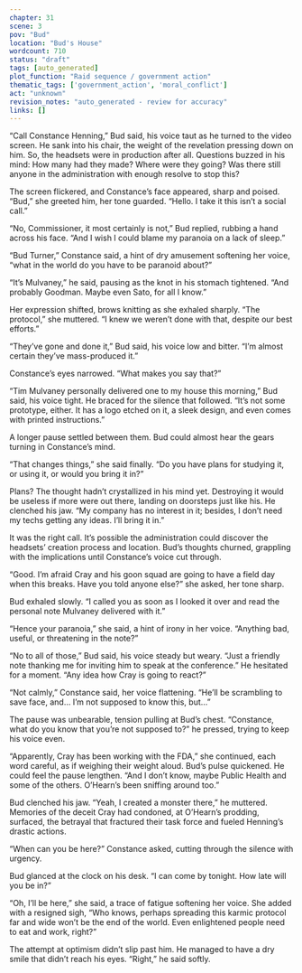 ```yaml
---
chapter: 31
scene: 3
pov: "Bud"
location: "Bud's House"
wordcount: 710
status: "draft"
tags: [auto_generated]
plot_function: "Raid sequence / government action"
thematic_tags: ['government_action', 'moral_conflict']
act: "unknown"
revision_notes: "auto_generated - review for accuracy"
links: []
---
```


“Call Constance Henning,” Bud said, his voice taut as he turned to the video screen. He sank into his chair, the weight of the revelation pressing down on him. So, the headsets were in production after all. Questions buzzed in his mind: How many had they made? Where were they going? Was there still anyone in the administration with enough resolve to stop this? 

The screen flickered, and Constance’s face appeared, sharp and poised. “Bud,” she greeted him, her tone guarded. “Hello. I take it this isn’t a social call.” 

“No, Commissioner, it most certainly is not,” Bud replied, rubbing a hand across his face. “And I wish I could blame my paranoia on a lack of sleep.” 

“Bud Turner,” Constance said, a hint of dry amusement softening her voice, “what in the world do you have to be paranoid about?” 

“It’s Mulvaney,” he said, pausing as the knot in his stomach tightened. “And probably Goodman. Maybe even Sato, for all I know.” 

Her expression shifted, brows knitting as she exhaled sharply. “The protocol,” she muttered. “I knew we weren’t done with that, despite our best efforts.” 

“They’ve gone and done it,” Bud said, his voice low and bitter. “I’m almost certain they’ve mass-produced it.” 

Constance’s eyes narrowed. “What makes you say that?” 

“Tim Mulvaney personally delivered one to my house this morning,” Bud said, his voice tight. He braced for the silence that followed. “It’s not some prototype, either. It has a logo etched on it, a sleek design, and even comes with printed instructions.” 

A longer pause settled between them. Bud could almost hear the gears turning in Constance’s mind. 

“That changes things,” she said finally. “Do you have plans for studying it, or using it, or would you bring it in?” 

Plans? The thought hadn’t crystallized in his mind yet. Destroying it would be useless if more were out there, landing on doorsteps just like his. He clenched his jaw. “My company has no interest in it; besides, I don’t need my techs getting any ideas. I’ll bring it in.” 

It was the right call. It’s possible the administration could discover the headsets’ creation process and location. Bud’s thoughts churned, grappling with the implications until Constance’s voice cut through. 

“Good. I’m afraid Cray and his goon squad are going to have a field day when this breaks. Have you told anyone else?” she asked, her tone sharp. 

Bud exhaled slowly. “I called you as soon as I looked it over and read the personal note Mulvaney delivered with it.” 

“Hence your paranoia,” she said, a hint of irony in her voice. “Anything bad, useful, or threatening in the note?” 

“No to all of those,” Bud said, his voice steady but weary. “Just a friendly note thanking me for inviting him to speak at the conference.” He hesitated for a moment. “Any idea how Cray is going to react?” 

“Not calmly,” Constance said, her voice flattening. “He’ll be scrambling to save face, and… I’m not supposed to know this, but…” 

The pause was unbearable, tension pulling at Bud’s chest. “Constance, what do you know that you’re not supposed to?” he pressed, trying to keep his voice even. 

“Apparently, Cray has been working with the FDA,” she continued, each word careful, as if weighing their weight aloud. Bud’s pulse quickened. He could feel the pause lengthen. “And I don’t know, maybe Public Health and some of the others. O’Hearn’s been sniffing around too.” 

Bud clenched his jaw. “Yeah, I created a monster there,” he muttered. Memories of the deceit Cray had condoned, at O’Hearn’s prodding, surfaced, the betrayal that fractured their task force and fueled Henning’s drastic actions. 

“When can you be here?” Constance asked, cutting through the silence with urgency. 

Bud glanced at the clock on his desk. “I can come by tonight. How late will you be in?” 

“Oh, I’ll be here,” she said, a trace of fatigue softening her voice. She added with a resigned sigh, “Who knows, perhaps spreading this karmic protocol far and wide won’t be the end of the world. Even enlightened people need to eat and work, right?” 

The attempt at optimism didn’t slip past him. He managed to have a dry smile that didn’t reach his eyes. “Right,” he said softly.

